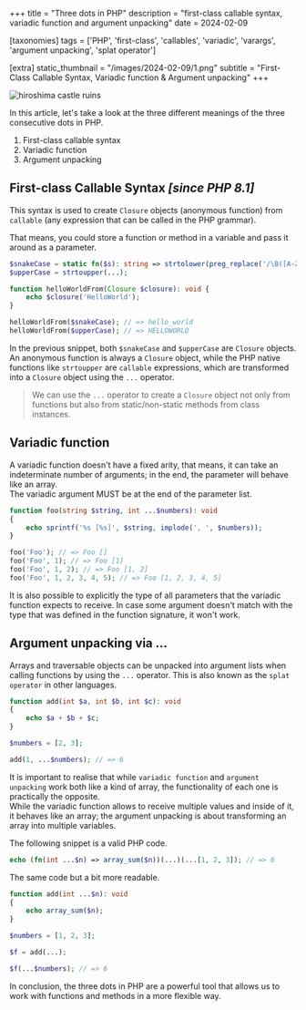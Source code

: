 +++
title = "Three dots in PHP"
description = "first-class callable syntax, variadic function and argument unpacking"
date = 2024-02-09

[taxonomies]
tags = ['PHP', 'first-class', 'callables', 'variadic', 'varargs', 'argument unpacking', 'splat operator']

[extra]
static_thumbnail = "/images/2024-02-09/1.png"
subtitle = "First-Class Callable Syntax, Variadic function & Argument unpacking"
+++

![hiroshima castle ruins](/images/2024-02-09/1.png)

In this article, let's take a look at the three different meanings of the three consecutive dots in PHP.

1. First-class callable syntax
2. Variadic function
3. Argument unpacking

## First-class Callable Syntax _[since PHP 8.1]_

This syntax is used to create `Closure` objects (anonymous function) from `callable` (any expression that can be called in the PHP grammar).

That means, you could store a function or method in a variable and pass it around as a parameter.

```php source
$snakeCase = static fn($s): string => strtolower(preg_replace('/\B([A-Z])/', '_$1', $s));
$upperCase = strtoupper(...);

function helloWorldFrom(Closure $closure): void {
    echo $closure('HelloWorld');
}

helloWorldFrom($snakeCase); // => hello_world
helloWorldFrom($upperCase); // => HELLOWORLD
```

In the previous snippet, both `$snakeCase` and `$upperCase` are `Closure` objects.<br>
An anonymous function is always a `Closure` object, while the PHP native functions like `strtoupper` are `callable` expressions, which are transformed into a `Closure` object using the `...` operator.

> We can use the `...` operator to create a `Closure` object not only from functions but also from static/non-static methods from class instances.

## Variadic function

A variadic function doesn't have a fixed arity, that means, it can take an indeterminate number of arguments; in the end, the parameter will behave like an array.<br>
The variadic argument MUST be at the end of the parameter list.

```php source
function foo(string $string, int ...$numbers): void
{
    echo sprintf('%s [%s]', $string, implode(', ', $numbers));
}

foo('Foo'); // => Foo []
foo('Foo', 1); // => Foo [1]
foo('Foo', 1, 2); // => Foo [1, 2]
foo('Foo', 1, 2, 3, 4, 5); // => Foo [1, 2, 3, 4, 5]
```

It is also possible to explicitly the type of all parameters that the variadic function expects to receive. In case some argument doesn't match with the type that was defined in the function signature, it won't work.

## Argument unpacking via ...

Arrays and traversable objects can be unpacked into argument lists when calling functions by using the `...` operator. This is also known as the `splat operator` in other languages.

```php source
function add(int $a, int $b, int $c): void
{
    echo $a + $b + $c;
}

$numbers = [2, 3];

add(1, ...$numbers); // => 6
```

<div class="separator"></div>

It is important to realise that while `variadic function` and `argument unpacking` work both like a kind of array, the functionality of each one is practically the opposite.<br>
While the variadic function allows to receive multiple values and inside of it, it behaves like an array; the argument unpacking is about transforming an array into multiple variables.

The following snippet is a valid PHP code.

```php source
echo (fn(int ...$n) => array_sum($n))(...)(...[1, 2, 3]); // => 6
```

The same code but a bit more readable.

```php source
function add(int ...$n): void
{
    echo array_sum($n);
}

$numbers = [1, 2, 3];

$f = add(...);

$f(...$numbers); // => 6
```

In conclusion, the three dots in PHP are a powerful tool that allows us to work with functions and methods in a more flexible way.